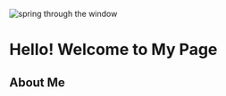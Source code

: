 ![spring through the window](https://github.com/user-attachments/assets/f2f6d75f-3c23-4656-9956-ea31f1c7c7da) 
# Hello! Welcome to My Page
## About Me